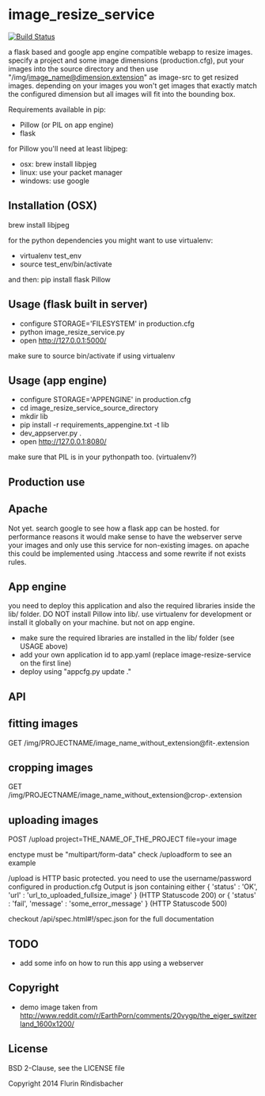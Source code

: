 image_resize_service
========
[![Build Status](https://travis-ci.org/flurischt/image_resize_service.svg?branch=master)](https://travis-ci.org/flurischt/image_resize_service)

a flask based and google app engine compatible webapp to resize images. specify a project and some image dimensions (production.cfg), put your images into the source directory and then use "/img/image_name@dimension.extension" as image-src to get resized images.
depending on your images you won't get images that exactly match the configured dimension but all images will fit into the bounding box.

Requirements available in pip:
 - Pillow (or PIL on app engine)
 - flask
 
for Pillow you'll need at least libjpeg: 
 - osx: brew install libpjeg
 - linux: use your packet manager
 - windows: use google

Installation (OSX)
-----
brew install libjpeg

for the python dependencies you might want to use virtualenv:
 - virtualenv test_env
 - source test_env/bin/activate 

and then:
pip install flask Pillow
 
Usage (flask built in server)
-----
 - configure STORAGE='FILESYSTEM' in production.cfg
 - python image_resize_service.py
 - open http://127.0.0.1:5000/

make sure to source bin/activate if using virtualenv

Usage (app engine)
-----
 - configure STORAGE='APPENGINE' in production.cfg
 - cd image_resize_service_source_directory
 - mkdir lib
 - pip install -r requirements_appengine.txt -t lib
 - dev_appserver.py .
 - open http://127.0.0.1:8080/

make sure that PIL is in your pythonpath too. (virtualenv?)

Production use
-----
Apache
---
Not yet. search google to see how a flask app can be hosted. 
for performance reasons it would make sense to have the webserver serve your images and only use this service for non-existing images.
on apache this could be implemented using .htaccess and some rewrite if not exists rules.

App engine
--- 
you need to deploy this application and also the required libraries inside the lib/ folder. 
DO NOT install Pillow into lib/. use virtualenv for development or install it globally on your machine. but not on app engine.
 - make sure the required libraries are installed in the lib/ folder (see USAGE above)
 - add your own application id to app.yaml (replace image-resize-service on the first line)
 - deploy using "appcfg.py update ."

API
-----
fitting images
---
GET /img/PROJECTNAME/image_name_without_extension@fit-<size>.extension

cropping images
---
GET /img/PROJECTNAME/image_name_without_extension@crop-<size>.extension

uploading images
---
POST /upload
project=THE_NAME_OF_THE_PROJECT
file=your image

enctype must be "multipart/form-data"
check /uploadform to see an example

/upload is HTTP basic protected. you need to use the username/password configured in production.cfg
Output is json containing either { 'status' : 'OK', 'url' : 'url_to_uploaded_fullsize_image' } (HTTP Statuscode 200)
or { 'status' : 'fail', 'message' : 'some_error_message' } (HTTP Statuscode 500)

checkout /api/spec.html#!/spec.json for the full documentation

TODO
-----
 - add some info on how to run this app using a webserver

Copyright
-------
- demo image taken from http://www.reddit.com/r/EarthPorn/comments/20vygp/the_eiger_switzerland_1600x1200/

License
-------
BSD 2-Clause, see the LICENSE file



Copyright 2014 Flurin Rindisbacher
